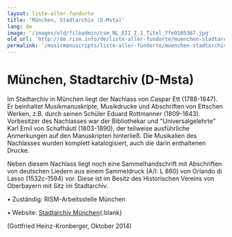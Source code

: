 ```yaml
---
layout: liste-aller-fundorte
title: 'München, Stadtarchiv (D-Msta)'
lang: de
image: '/images/old/fileadmin/csm_NL_EII_I.1_Titel_7fe9105367.jpg'
old_url: 'http://de.rism.info/de/liste-aller-fundorte/muenchen-stadtarchiv.html'
permalink: '/musicmanuscripts/liste-aller-fundorte/muenchen-stadtarchiv.html'
---
```



# München, Stadtarchiv (D-Msta)

Im Stadtarchiv in München liegt der Nachlass von Caspar Ett (1788-1847). Er beinhaltet Musikmanuskripte, Musikdrucke und Abschriften von Ettschen Werken, z.B. durch seinen Schüler Eduard Rottmanner (1809-1843). Vorbesitzer des Nachlasses war der Bibliothekar und "Universalgelehrte" Karl Emil von Schafhäutl (1803-1890), der teilweise ausführliche Anmerkungen auf den Manuskripten hinterließ. Die Musikalien des Nachlasses wurden komplett katalogisiert, auch die darin enthaltenen Drucke.

Neben diesem Nachlass liegt noch eine Sammelhandschrift mit Abschriften von deutschen Liedern aus einem Sammeldruck (A/I: L 860) von Orlando di Lasso (1532c-1594) vor. Diese ist im Besitz des Historischen Vereins von Oberbayern mit Sitz im Stadtarchiv.

• Zuständig: RISM-Arbeitsstelle München

• Website: [Stadtarchiv München](https://stadt.muenchen.de/infos/stadtarchivmuenchen.html "Opens external link in new window"){:blank}

(Gottfried Heinz-Kronberger, Oktober 2014)

